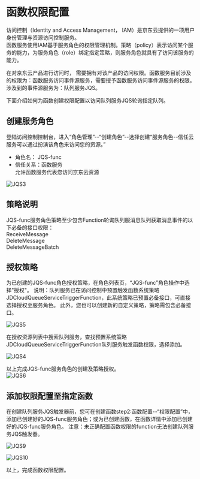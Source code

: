 # 函数权限配置

访问控制（Identity and Access Management， IAM）是京东云提供的一项用户身份管理与资源访问控制服务。                   
函数服务使用IAM基于服务角色的权限管理机制。策略（policy）表示访问某个服务的能力，为服务角色（role）绑定指定策略，则服务角色就具有了访问该服务的能力。                 

在对京东云产品进行访问时， 需要拥有对该产品的访问权限。函数服务目前涉及的权限为：函数服务访问事件源服务，需要授予函数服务访问事件源服务的权限。涉及到的事件源服务为：队列服务JQS。



下面介绍如何为函数创建权限配置以访问队列服务JQS轮询指定队列。

## 创建服务角色

登陆访问控制控制台，进入“角色管理”--“创建角色”--选择创建“服务角色--信任云服务可以通过扮演该角色来访问您的资源。”

- 角色名： JQS-func            
- 信任关系：函数服务                                
允许函数服务代表您访问京东云资源

![JQS3](https://github.com/jdcloudcom/cn/blob/function0116/image/Elastic-Compute/functionservice/JQS3.PNG) 

## 策略说明
JQS-func服务角色策略至少包含Function轮询队列服消息队列获取消息事件的以下必备的接口权限：        
ReceiveMessage     
DeleteMessage           
DeleteMessageBatch            

## 授权策略       
为已创建的JQS-func角色授权策略，在角色列表页，“JQS-func”角色操作中选择"授权"。
说明：队列服务已在访问控制中预置触发函数系统策略JDCloudQueueServiceTriggerFunction，此系统策略已预置必备接口，可直接选择授权至服务角色。 此外，您也可以创建新的自定义策略，策略需包含必备接口。  

![JQS5](https://github.com/jdcloudcom/cn/blob/function0116/image/Elastic-Compute/functionservice/JQS5.PNG) 

在授权资源列表中搜索队列服务，查找预置系统策略JDCloudQueueServiceTriggerFunction队列服务触发函数权限，选择添加。

![JQS4](https://github.com/jdcloudcom/cn/blob/function0116/image/Elastic-Compute/functionservice/JQS4.PNG) 

以上完成JQS-func服务角色的创建及策略授权。      
![JQS6](https://github.com/jdcloudcom/cn/blob/function0116/image/Elastic-Compute/functionservice/JQS6.PNG) 



## 添加权限配置至指定函数

在创建队列服务JQS触发器前，您可在创建函数step2:函数配置--“权限配置”中，添加已创建好的JQS-func服务角色；或为已创建函数，在函数详情中添加已创建好的JQS-func服务角色。
注意：未正确配置函数权限的function无法创建队列服务JQS触发器。

![JQS9](https://github.com/jdcloudcom/cn/blob/function0116/image/Elastic-Compute/functionservice/JQS9.png) 

![JQS10](https://github.com/jdcloudcom/cn/blob/function0116/image/Elastic-Compute/functionservice/JQS10.PNG) 

以上，完成函数权限配置。


